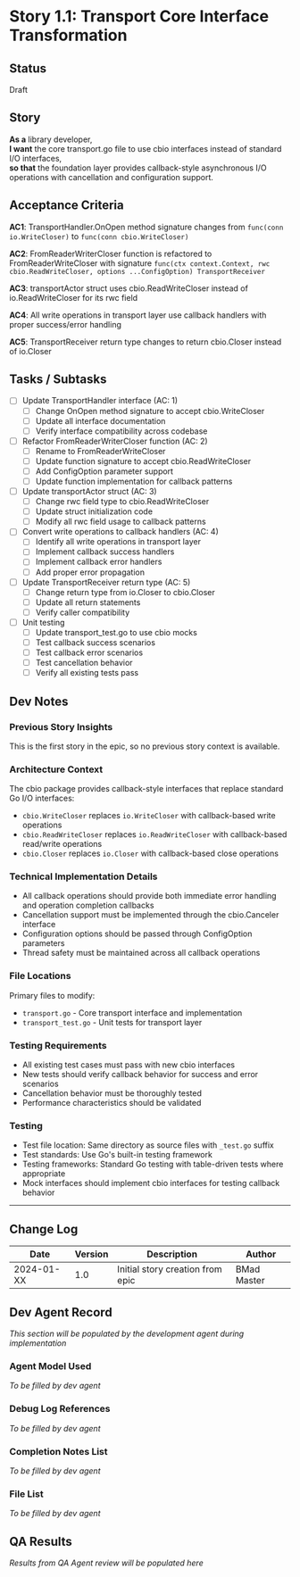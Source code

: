 # Story 1.1: Transport Core Interface Transformation

<!-- Powered by BMAD™ Core -->

## Status
Draft

## Story
**As a** library developer,  
**I want** the core transport.go file to use cbio interfaces instead of standard I/O interfaces,  
**so that** the foundation layer provides callback-style asynchronous I/O operations with cancellation and configuration support.

## Acceptance Criteria

**AC1**: TransportHandler.OnOpen method signature changes from `func(conn io.WriteCloser)` to `func(conn cbio.WriteCloser)`

**AC2**: FromReaderWriterCloser function is refactored to FromReaderWriteCloser with signature `func(ctx context.Context, rwc cbio.ReadWriteCloser, options ...ConfigOption) TransportReceiver`

**AC3**: transportActor struct uses cbio.ReadWriteCloser instead of io.ReadWriteCloser for its rwc field

**AC4**: All write operations in transport layer use callback handlers with proper success/error handling

**AC5**: TransportReceiver return type changes to return cbio.Closer instead of io.Closer

## Tasks / Subtasks

- [ ] Update TransportHandler interface (AC: 1)
  - [ ] Change OnOpen method signature to accept cbio.WriteCloser
  - [ ] Update all interface documentation
  - [ ] Verify interface compatibility across codebase

- [ ] Refactor FromReaderWriterCloser function (AC: 2)
  - [ ] Rename to FromReaderWriteCloser
  - [ ] Update function signature to accept cbio.ReadWriteCloser
  - [ ] Add ConfigOption parameter support
  - [ ] Update function implementation for callback patterns

- [ ] Update transportActor struct (AC: 3)
  - [ ] Change rwc field type to cbio.ReadWriteCloser
  - [ ] Update struct initialization code
  - [ ] Modify all rwc field usage to callback patterns

- [ ] Convert write operations to callback handlers (AC: 4)
  - [ ] Identify all write operations in transport layer
  - [ ] Implement callback success handlers
  - [ ] Implement callback error handlers
  - [ ] Add proper error propagation

- [ ] Update TransportReceiver return type (AC: 5)
  - [ ] Change return type from io.Closer to cbio.Closer
  - [ ] Update all return statements
  - [ ] Verify caller compatibility

- [ ] Unit testing
  - [ ] Update transport_test.go to use cbio mocks
  - [ ] Test callback success scenarios
  - [ ] Test callback error scenarios
  - [ ] Test cancellation behavior
  - [ ] Verify all existing tests pass

## Dev Notes

### Previous Story Insights
This is the first story in the epic, so no previous story context is available.

### Architecture Context
The cbio package provides callback-style interfaces that replace standard Go I/O interfaces:
- `cbio.WriteCloser` replaces `io.WriteCloser` with callback-based write operations
- `cbio.ReadWriteCloser` replaces `io.ReadWriteCloser` with callback-based read/write operations
- `cbio.Closer` replaces `io.Closer` with callback-based close operations

### Technical Implementation Details
- All callback operations should provide both immediate error handling and operation completion callbacks
- Cancellation support must be implemented through the cbio.Canceler interface
- Configuration options should be passed through ConfigOption parameters
- Thread safety must be maintained across all callback operations

### File Locations
Primary files to modify:
- `transport.go` - Core transport interface and implementation
- `transport_test.go` - Unit tests for transport layer

### Testing Requirements
- All existing test cases must pass with new cbio interfaces
- New tests should verify callback behavior for success and error scenarios
- Cancellation behavior must be thoroughly tested
- Performance characteristics should be validated

### Testing
- Test file location: Same directory as source files with `_test.go` suffix
- Test standards: Use Go's built-in testing framework
- Testing frameworks: Standard Go testing with table-driven tests where appropriate
- Mock interfaces should implement cbio interfaces for testing callback behavior

---

## Change Log

| Date | Version | Description | Author |
|------|---------|-------------|---------|
| 2024-01-XX | 1.0 | Initial story creation from epic | BMad Master |

## Dev Agent Record

*This section will be populated by the development agent during implementation*

### Agent Model Used
*To be filled by dev agent*

### Debug Log References
*To be filled by dev agent*

### Completion Notes List
*To be filled by dev agent*

### File List
*To be filled by dev agent*

## QA Results
*Results from QA Agent review will be populated here*

